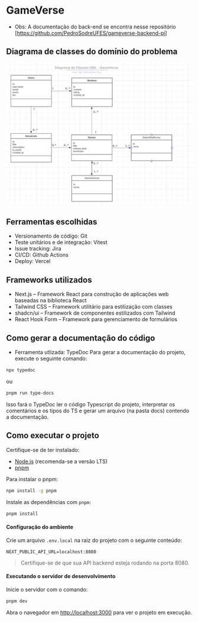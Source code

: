 # GameVerse

- Obs: A documentação do back-end se encontra nesse repositório [https://github.com/PedroSodreUFES/gameverse-backend-pi]

## Diagrama de classes do domínio do problema

![Diagrama de classes](readme-imgs/image.png)

## Ferramentas escolhidas

- Versionamento de código: Git
- Teste unitários e de integração: Vitest
- Issue tracking: Jira
- CI/CD: Github Actions
- Deploy: Vercel

## Frameworks utilizados

- Next.js – Framework React para construção de aplicações web baseadas na biblioteca React
- Tailwind CSS – Framework utilitário para estilização com classes
- shadcn/ui – Framework de componentes estilizados com Tailwind
- React Hook Form – Framework para gerenciamento de formulários

## Como gerar a documentação do código

- Ferramenta utlizada: TypeDoc
  Para gerar a documentação do projeto, execute o seguinte comando:

```bash
npx typedoc
```

ou

```bash
pnpm run type-docs
```

Isso fará o TypeDoc ler o código Typescript do projeto, interpretar os comentários e os tipos do TS e gerar um arquivo (na pasta docs) contendo a documentação.

## Como executar o projeto

Certifique-se de ter instalado:

- [Node.js](https://nodejs.org/) (recomenda-se a versão LTS)
- [pnpm](https://pnpm.io/)

Para instalar o pnpm:

```bash
npm install -g pnpm
```

Instale as dependências com `pnpm`:

```bash
pnpm install
```

#### Configuração do ambiente

Crie um arquivo `.env.local` na raiz do projeto com o seguinte conteúdo:

```env
NEXT_PUBLIC_API_URL=localhost:8080
```

> Certifique-se de que sua API backend esteja rodando na porta 8080.

#### Executando o servidor de desenvolvimento

Inicie o servidor com o comando:

```bash
pnpm dev
```

Abra o navegador em [http://localhost:3000](http://localhost:3000) para ver o projeto em execução.

